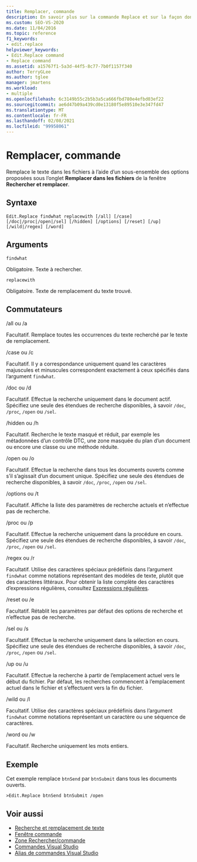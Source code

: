 ```yaml
---
title: Remplacer, commande
description: En savoir plus sur la commande Replace et sur la façon dont elle remplace le texte dans les fichiers à l’aide d’un sous-ensemble des options disponibles sous l’onglet remplacer dans les fichiers de la fenêtre Rechercher et remplacer.
ms.custom: SEO-VS-2020
ms.date: 11/04/2016
ms.topic: reference
f1_keywords:
- edit.replace
helpviewer_keywords:
- Edit.Replace command
- Replace command
ms.assetid: a15767f1-5a3d-44f5-8c77-7b0f1157f340
author: TerryGLee
ms.author: tglee
manager: jmartens
ms.workload:
- multiple
ms.openlocfilehash: 6c3149b55c2b5b3a5ca666fbd780e4efbd03ef22
ms.sourcegitcommit: ae6d47b09a439cd0e13180f5e89510e3e347fd47
ms.translationtype: MT
ms.contentlocale: fr-FR
ms.lasthandoff: 02/08/2021
ms.locfileid: "99958061"
---
```

# <a name="replace-command"></a>Remplacer, commande
Remplace le texte dans les fichiers à l’aide d’un sous-ensemble des options proposées sous l’onglet **Remplacer dans les fichiers** de la fenêtre **Rechercher et remplacer**.

## <a name="syntax"></a>Syntaxe

```
Edit.Replace findwhat replacewith [/all] [/case]
[/doc|/proc|/open|/sel] [/hidden] [/options] [/reset] [/up]
[/wild|/regex] [/word]
```

## <a name="arguments"></a>Arguments
`findwhat`

Obligatoire. Texte à rechercher.

`replacewith`

Obligatoire. Texte de remplacement du texte trouvé.

## <a name="switches"></a>Commutateurs
/all ou /a

Facultatif. Remplace toutes les occurrences du texte recherché par le texte de remplacement.

/case ou /c

Facultatif. Il y a correspondance uniquement quand les caractères majuscules et minuscules correspondent exactement à ceux spécifiés dans l’argument `findwhat`.

/doc ou /d

Facultatif. Effectue la recherche uniquement dans le document actif. Spécifiez une seule des étendues de recherche disponibles, à savoir `/doc`, `/proc`, `/open` ou `/sel`.

/hidden ou /h

Facultatif. Recherche le texte masqué et réduit, par exemple les métadonnées d’un contrôle DTC, une zone masquée du plan d’un document ou encore une classe ou une méthode réduite.

/open ou /o

Facultatif. Effectue la recherche dans tous les documents ouverts comme s’il s’agissait d’un document unique. Spécifiez une seule des étendues de recherche disponibles, à savoir `/doc`, `/proc`, `/open` ou `/sel`.

/options ou /t

Facultatif. Affiche la liste des paramètres de recherche actuels et n’effectue pas de recherche.

/proc ou /p

Facultatif. Effectue la recherche uniquement dans la procédure en cours. Spécifiez une seule des étendues de recherche disponibles, à savoir `/doc`, `/proc`, `/open` ou `/sel`.

/regex ou /r

Facultatif. Utilise des caractères spéciaux prédéfinis dans l’argument `findwhat` comme notations représentant des modèles de texte, plutôt que des caractères littéraux. Pour obtenir la liste complète des caractères d’expressions régulières, consultez [Expressions régulières](../../ide/using-regular-expressions-in-visual-studio.md).

/reset ou /e

Facultatif. Rétablit les paramètres par défaut des options de recherche et n’effectue pas de recherche.

/sel ou /s

Facultatif. Effectue la recherche uniquement dans la sélection en cours. Spécifiez une seule des étendues de recherche disponibles, à savoir `/doc`, `/proc`, `/open` ou `/sel`.

/up ou /u

Facultatif. Effectue la recherche à partir de l’emplacement actuel vers le début du fichier. Par défaut, les recherches commencent à l’emplacement actuel dans le fichier et s’effectuent vers la fin du fichier.

/wild ou /l

Facultatif. Utilise des caractères spéciaux prédéfinis dans l’argument `findwhat` comme notations représentant un caractère ou une séquence de caractères.

/word ou /w

Facultatif. Recherche uniquement les mots entiers.

## <a name="example"></a>Exemple
Cet exemple remplace `btnSend` par `btnSubmit` dans tous les documents ouverts.

```
>Edit.Replace btnSend btnSubmit /open
```

## <a name="see-also"></a>Voir aussi

- [Recherche et remplacement de texte](../../ide/finding-and-replacing-text.md)
- [Fenêtre commande](../../ide/reference/command-window.md)
- [Zone Rechercher/commande](../../ide/find-command-box.md)
- [Commandes Visual Studio](../../ide/reference/visual-studio-commands.md)
- [Alias de commandes Visual Studio](../../ide/reference/visual-studio-command-aliases.md)
